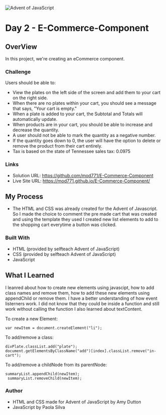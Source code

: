 ![Advent of JavaScript](https://adventofjavascript.s3.us-east-1.amazonaws.com/2021/advent-of-js-gumroad-cover.png)

# Day 2 - E-Commerce-Component

## OverView

In this project, we're creating an eCommerce component.

### Challenge

Users should be able to:

- View the plates on the left side of the screen and add them to your cart on the right side.
- When there are no plates within your cart, you should see a message that says, "Your cart is empty."
- When a plate is added to your cart, the Subtotal and Totals will automatically update.
- When products are in your cart, you should be able to increase and decrease the quantity. 
- A user should not be able to mark the quantity as a negative number.
- If the quantity goes down to 0, the user will have the option to delete or remove the product from their cart entirely.
- Tax is based on the state of Tennessee sales tax: 0.0975

### Links
- Solution URL: https://github.com/mod771/E-Commerce-Component
- Live Site URL: https://mod771.github.io/E-Commerce-Component/

## My Process

- The HTML and CSS was already created for the Advent of Javascript. So I made the choice to comment 
the pre made cart that was created and using the template they used I created new list elements to add to the shopping cart 
everytime a button was clicked.

### Built With
- HTML (provided by selfteach Advent of JavaScript)
- CSS (provided by selfteach Advent of JavaScript)
- JavaScript

## What I Learned
  I leanred about how to create new elements using javascipt, how to add class names and remove them, how to add these new elements using appendChild or remove them. 
  I have a better understanding of how event listerners work. I did not know that they could be inside a function and still work without calling the function
  I also learned about textContent. 
  
  To create a new Element: 
  
    var newItem = document.createElement("li");
    
  To add/remove a class:
  
    divPlate.classList.add("plate");
    document.getElementsByClassName("add")[index].classList.remove("in-cart");
    
  To add/remove a childNode from its parentNode:
  
    summaryList.appendChild(newItem);
     summaryList.removeChild(newItem);

### Author
- HTML and CSS made for Advent of JavaScript by Amy Dutton
- JavaScript by Paola Silva

